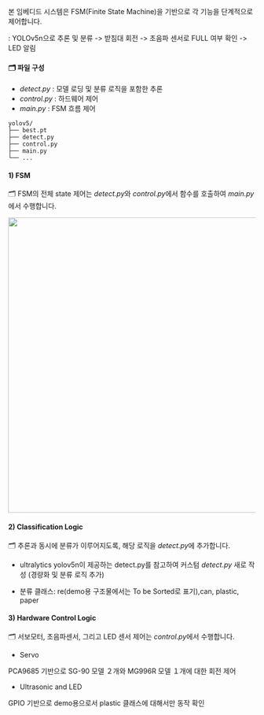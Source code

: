 본 임베디드 시스템은 FSM(Finite State Machine)을 기반으로 각 기능을 단계적으로 제어합니다. 

: YOLOv5n으로 추론 및 분류 -> 받침대 회전 -> 초음파 센서로 FULL 여부 확인 -> LED 알림

#### 🗂️ 파일 구성

+ *detect.py* : 모델 로딩 및 분류 로직을 포함한 추론
+ *control.py* : 하드웨어 제어 
+ *main.py* : FSM 흐름 제어 

``` text
yolov5/
├── best.pt
├── detect.py
├── control.py
├── main.py
└── ...
```

#### 1) FSM

🗂️ FSM의 전체 state 제어는 *detect.py*와 *control.py*에서 함수를 호출하여 *main.py*에서 수행합니다.

<img src="https://github.com/user-attachments/assets/5b42c105-01bd-4822-96b3-2ceb9c7f9b5b" width="600"/>

#### 2) Classification Logic

🗂️ 추론과 동시에 분류가 이루어지도록, 해당 로직을 *detect.py*에 추가합니다. 

+ ultralytics yolov5n이 제공하는 detect.py를 참고하여 커스텀 *detect.py* 새로 작성 (경량화 및 분류 로직 추가)

+ 분류 클래스: re(demo용 구조물에서는 To be Sorted로 표기),can, plastic, paper


#### 3) Hardware Control Logic

🗂️ 서보모터, 초음파센서, 그리고 LED 센서 제어는 *control.py*에서 수행합니다. 

+ Servo

PCA9685 기반으로 SG-90 모델 ２개와 MG996R 모델 １개에 대한 회전 제어

+ Ultrasonic and LED

GPIO 기반으로 demo용으로서 plastic 클래스에 대해서만 동작 확인
